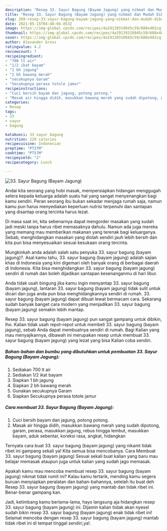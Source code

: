 ```yaml
---
description: "Resep 33. Sayur Bagung (Bayam Jagung) yang nikmat dan Mudah Dibuat"
title: "Resep 33. Sayur Bagung (Bayam Jagung) yang nikmat dan Mudah Dibuat"
slug: 269-resep-33-sayur-bagung-bayam-jagung-yang-nikmat-dan-mudah-dibuat
date: 2021-05-15T04:48:04.853Z
image: https://img-global.cpcdn.com/recipes/4a19139310945c59/680x482cq70/33-sayur-bagung-bayam-jagung-foto-resep-utama.jpg
thumbnail: https://img-global.cpcdn.com/recipes/4a19139310945c59/680x482cq70/33-sayur-bagung-bayam-jagung-foto-resep-utama.jpg
cover: https://img-global.cpcdn.com/recipes/4a19139310945c59/680x482cq70/33-sayur-bagung-bayam-jagung-foto-resep-utama.jpg
author: Alexander Gross
ratingvalue: 4.2
reviewcount: 7
recipeingredient:
- "700 lt air"
- "1/2 ikat bayam"
- "1 bh jagung"
- "2 bh bawang merah"
- "secukupnya Garam"
- "Secukupnya perasa totole jamur"
recipeinstructions:
- "Cuci bersih bayam dan jagung, potong potong."
- "Masak air hingga didih, masukkan bawang merah yang sudah dipotong, garam, perasa, masukkan jagung, rebus hingga lembut, masukkan bayam, aduk sebentar, koreksi rasa, angkat, hidangkan"
categories:
- Resep
tags:
- 33
- sayur
- bagung

katakunci: 33 sayur bagung 
nutrition: 229 calories
recipecuisine: Indonesian
preptime: "PT27M"
cooktime: "PT57M"
recipeyield: "2"
recipecategory: Lunch

---
```



![33. Sayur Bagung (Bayam Jagung)](https://img-global.cpcdn.com/recipes/4a19139310945c59/680x482cq70/33-sayur-bagung-bayam-jagung-foto-resep-utama.jpg)

Andai kita seorang yang hobi masak, mempersiapkan hidangan menggugah selera kepada keluarga adalah suatu hal yang sangat menyenangkan bagi kamu sendiri. Peran seorang ibu bukan sekadar menjaga rumah saja, namun kamu pun harus menyediakan keperluan nutrisi terpenuhi dan santapan yang disantap orang tercinta harus lezat.

Di masa  saat ini, kita sebenarnya dapat mengorder masakan yang sudah jadi meski tanpa harus ribet memasaknya dahulu. Namun ada juga mereka yang memang mau memberikan makanan yang terenak bagi keluarganya. Sebab, menghidangkan masakan yang diolah sendiri jauh lebih bersih dan kita pun bisa menyesuaikan sesuai kesukaan orang tercinta. 



Mungkinkah anda adalah salah satu penyuka 33. sayur bagung (bayam jagung)?. Asal kamu tahu, 33. sayur bagung (bayam jagung) adalah sajian khas di Indonesia yang kini digemari oleh banyak orang di berbagai daerah di Indonesia. Kita bisa menghidangkan 33. sayur bagung (bayam jagung) sendiri di rumah dan boleh dijadikan santapan kesenanganmu di hari libur.

Anda tidak usah bingung jika kamu ingin menyantap 33. sayur bagung (bayam jagung), lantaran 33. sayur bagung (bayam jagung) tidak sulit untuk dicari dan juga anda pun bisa menghidangkannya sendiri di rumah. 33. sayur bagung (bayam jagung) dapat dibuat lewat bermacam cara. Sekarang sudah banyak banget cara modern yang menjadikan 33. sayur bagung (bayam jagung) semakin lebih mantap.

Resep 33. sayur bagung (bayam jagung) pun sangat gampang untuk dibikin, lho. Kalian tidak usah repot-repot untuk membeli 33. sayur bagung (bayam jagung), sebab Anda dapat membuatnya sendiri di rumah. Bagi Kalian yang mau menyajikannya, dibawah ini merupakan resep untuk membuat 33. sayur bagung (bayam jagung) yang lezat yang bisa Kalian coba sendiri.

<!--inarticleads1-->

##### Bahan-bahan dan bumbu yang dibutuhkan untuk pembuatan 33. Sayur Bagung (Bayam Jagung):

1. Sediakan 700 lt air
1. Sediakan 1/2 ikat bayam
1. Siapkan 1 bh jagung
1. Siapkan 2 bh bawang merah
1. Gunakan secukupnya Garam
1. Siapkan Secukupnya perasa totole jamur




<!--inarticleads2-->

##### Cara membuat 33. Sayur Bagung (Bayam Jagung):

1. Cuci bersih bayam dan jagung, potong potong.
1. Masak air hingga didih, masukkan bawang merah yang sudah dipotong, garam, perasa, masukkan jagung, rebus hingga lembut, masukkan bayam, aduk sebentar, koreksi rasa, angkat, hidangkan




Ternyata cara buat 33. sayur bagung (bayam jagung) yang nikamt tidak ribet ini gampang sekali ya! Kita semua bisa mencobanya. Cara Membuat 33. sayur bagung (bayam jagung) Sesuai sekali buat kalian yang baru mau belajar memasak ataupun juga untuk kalian yang sudah jago memasak.

Apakah kamu mau mencoba membuat resep 33. sayur bagung (bayam jagung) nikmat tidak rumit ini? Kalau kamu tertarik, mending kamu segera buruan menyiapkan peralatan dan bahan-bahannya, setelah itu buat deh Resep 33. sayur bagung (bayam jagung) yang mantab dan tidak ribet ini. Benar-benar gampang kan. 

Jadi, ketimbang kamu berlama-lama, hayo langsung aja hidangkan resep 33. sayur bagung (bayam jagung) ini. Dijamin kalian tiidak akan nyesel sudah bikin resep 33. sayur bagung (bayam jagung) enak tidak ribet ini! Selamat mencoba dengan resep 33. sayur bagung (bayam jagung) mantab tidak ribet ini di tempat tinggal sendiri,ya!.

